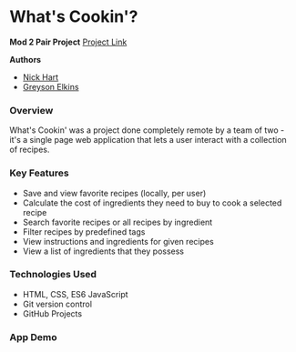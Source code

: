 # What's Cookin'?
**Mod 2 Pair Project**
[Project Link](https://greysonelkins.github.io/whats-cookin/src)

**Authors**
- [Nick Hart](https://github.com/nickhartdev)
- [Greyson Elkins](https://github.com/GreysonElkins)

### Overview
What's Cookin' was a project done completely remote by a team of two - it's a single page web application that lets a user interact with a collection of recipes.

### Key Features
- Save and view favorite recipes (locally, per user)
- Calculate the cost of ingredients they need to buy to cook a selected recipe
- Search favorite recipes or all recipes by ingredient
- Filter recipes by predefined tags
- View instructions and ingredients for given recipes
- View a list of ingredients that they possess

### Technologies Used
- HTML, CSS, ES6 JavaScript
- Git version control
- GitHub Projects

### App Demo

